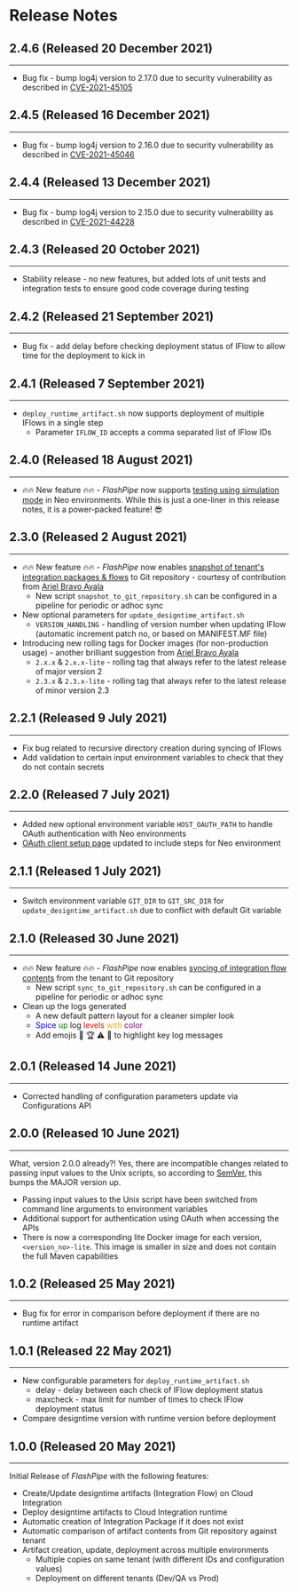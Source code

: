 # Release Notes

## 2.4.6 (Released 20 December 2021)

---

- Bug fix - bump log4j version to 2.17.0 due to security vulnerability as described in [CVE-2021-45105](https://nvd.nist.gov/vuln/detail/CVE-2021-45105)

## 2.4.5 (Released 16 December 2021)

---

- Bug fix - bump log4j version to 2.16.0 due to security vulnerability as described in [CVE-2021-45046](https://nvd.nist.gov/vuln/detail/CVE-2021-45046)

## 2.4.4 (Released 13 December 2021)

---

- Bug fix - bump log4j version to 2.15.0 due to security vulnerability as described in [CVE-2021-44228](https://nvd.nist.gov/vuln/detail/CVE-2021-44228)

## 2.4.3 (Released 20 October 2021)

---

- Stability release - no new features, but added lots of unit tests and integration tests to ensure good code coverage during testing

## 2.4.2 (Released 21 September 2021)

---

- Bug fix - add delay before checking deployment status of IFlow to allow time for the deployment to kick in

## 2.4.1 (Released 7 September 2021)

---

- `deploy_runtime_artifact.sh` now supports deployment of multiple IFlows in a single step
  - Parameter `IFLOW_ID` accepts a comma separated list of IFlow IDs

## 2.4.0 (Released 18 August 2021)

---

- 🔥🔥 New feature 🔥🔥 - _FlashPipe_ now supports [testing using simulation mode](simulation-testing.md) in Neo environments. While this is just a one-liner in this release notes, it is a power-packed feature! 😎

## 2.3.0 (Released 2 August 2021)

---

- 🔥🔥 New feature 🔥🔥 - _FlashPipe_ now enables [snapshot of tenant's integration packages & flows](github-actions-snapshot.md) to Git repository - courtesy of contribution from [Ariel Bravo Ayala](https://github.com/ambravo)
  - New script `snapshot_to_git_repository.sh` can be configured in a pipeline for periodic or adhoc sync
- New optional parameters for `update_designtime_artifact.sh`
  - `VERSION_HANDLING` - handling of version number when updating IFlow (automatic increment patch no, or based on MANIFEST.MF file)
- Introducing new rolling tags for Docker images (for non-production usage) - another brilliant suggestion from [Ariel Bravo Ayala](https://github.com/ambravo)
  - `2.x.x` & `2.x.x-lite` - rolling tag that always refer to the latest release of major version 2
  - `2.3.x` & `2.3.x-lite` - rolling tag that always refer to the latest release of minor version 2.3

## 2.2.1 (Released 9 July 2021)

---

- Fix bug related to recursive directory creation during syncing of IFlows 
- Add validation to certain input environment variables to check that they do not contain secrets

## 2.2.0 (Released 7 July 2021)

---

- Added new optional environment variable `HOST_OAUTH_PATH` to handle OAuth authentication with Neo environments 
- [OAuth client setup page](oauth_client.md) updated to include steps for Neo environment

## 2.1.1 (Released 1 July 2021)

---

- Switch environment variable `GIT_DIR` to `GIT_SRC_DIR` for `update_designtime_artifact.sh` due to conflict with default Git variable

## 2.1.0 (Released 30 June 2021)

---

- 🔥🔥 New feature 🔥🔥 - _FlashPipe_ now enables [syncing of integration flow contents](github-actions-sync.md) from the tenant to Git repository
  - New script `sync_to_git_repository.sh` can be configured in a pipeline for periodic or adhoc sync
- Clean up the logs generated
  - A new default pattern layout for a cleaner simpler look
  - <span style="color:blue">Spice</span> <span style="color:green">up</span> log <span style="color:red">levels</span> <span style="color:orange">with</span> <span style="color:purple">color</span>
  - Add emojis 🛑 🏆 ⚠️ 🚀 to highlight key log messages

## 2.0.1 (Released 14 June 2021)

---

- Corrected handling of configuration parameters update via Configurations API

## 2.0.0 (Released 10 June 2021)

---

What, version 2.0.0 already?! Yes, there are incompatible changes related to passing input values to the Unix scripts, so according to [SemVer](https://semver.org), this bumps the MAJOR version up.
- Passing input values to the Unix script have been switched from command line arguments to environment variables
- Additional support for authentication using OAuth when accessing the APIs
- There is now a corresponding lite Docker image for each version, `<version_no>-lite`. This image is smaller in size and does not contain the full Maven capabilities

## 1.0.2 (Released 25 May 2021)

---

- Bug fix for error in comparison before deployment if there are no runtime artifact

## 1.0.1 (Released 22 May 2021)

---

- New configurable parameters for `deploy_runtime_artifact.sh`
    - delay - delay between each check of IFlow deployment status
    - maxcheck - max limit for number of times to check IFlow deployment status
- Compare designtime version with runtime version before deployment

## 1.0.0 (Released 20 May 2021)

---
Initial Release of _FlashPipe_ with the following features:

- Create/Update designtime artifacts (Integration Flow) on Cloud Integration
- Deploy designtime artifacts to Cloud Integration runtime
- Automatic creation of Integration Package if it does not exist
- Automatic comparison of artifact contents from Git repository against tenant
- Artifact creation, update, deployment across multiple environments
    - Multiple copies on same tenant (with different IDs and configuration values)
    - Deployment on different tenants (Dev/QA vs Prod)
